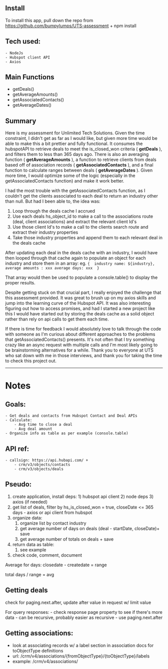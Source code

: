 ## Install 
To install this app, pull down the repo from https://github.com/bumpylumps/UTS-assessment + npm install


## Tech used:
    - NodeJs
    - Hubspot client API
	- Axios


## Main Functions
- getDeals()
- getAverageAmounts()
- getAssociatedContacts()
- getAverageDates()


## Summary 

Here is my assessment for Unlimited Tech Solutions. Given the time constraint, I didn't get as far as I would like, but given more time would be able to make this a bit prettier and fully functional. It consumes the hubspotAPI to retrieve deals to meet the is_closed_won criteria ( **getDeals** ), and filters them to less than 365 days ago. There is also an averaging function ( **getAverageAmounts** ), a function to retrieve clients from deals based off of association records ( **getAssociatedContacts** ), and a final function to calculate ranges between deals ( **getAverageDates** ). Given more time, I would optimize some of the logic (especially in the getAssociatedContacts function) and make it work better. 

I had the most trouble with the getAssociatedContacts function, as I couldn't get the clients associated to each deal to return an industry other than null. But had I been able to, the idea was: 
 1) Loop through the deals cache I accrued
 2) Use each deals hs_object_id to make a call to the associations route (deal, client associations) and extract the relevant client Id's
 3) Use those client Id's to make a call to the clients search route and extract their industry properties
 4) Take those industry properties and append them to each relevant deal in the deals cache

After updating each deal in the deals cache with an industry, I would have then looped through that cache again to populate an object for each industry and store them in an array: 
eg. ```{ 
	industry name: ${industry},
	average amounts : xxx
	average days: xxx 
 }```

 That array would then be used to populate a console.table() to display the proper results.

 Despite getting stuck on that crucial part, I really enjoyed the challenge that this assessment provided. It was great to brush up on my axios skills and jump into the learning curve of the Hubspot API. It was also interesting figuring out how to access promises, and had I started a new project like this I would have started out by storing the deals cache as a solid object rather than rely on api calls to get them each time. 

 If there is time for feedback I would absolutely love to talk through the code with someone as I'm curious about different approaches to the problems that getAssociatedContacts() presents. It's not often that I try something crazy like an async request with multiple calls and I'm most likely going to be brainstorming alternatives for a while. Thank you to everyone at UTS who sat down with me in those interviews, and thank you for taking the time to check this project out.

---


# Notes 
## Goals: 
	- Get deals and contacts from Hubspot Contact and Deal APIs
	- Calculate: 
		- Avg time to close a deal 
		- Avg deal amount
	- Organize info as table as per example (console.table)


## API ref:
	- callsign: https://api.hubapi.com/ + 
		- crm/v3/objects/contacts 
		- crm/v3/objects/deals

## Pseudo:
1)  create application, install deps:
		1) hubspot api client
		2) node deps
		3) axios (if needed)
2)   get list of deals, filter by hs_is_closed_won = true, closeDate <= 365 days - axios or api client from hubspot
3) organize data: 
	1) organize list by contact industry
	2) get average number of days on deals (deal - startDate, closeDate)+ save
	3) get average number of totals on deals + save
4) return data as table: 
	1) see example
5) check code, comment, document 


Average for days: 
closedate - createdate = range

total days / range = avg 



## Getting deals

check for paging.next.after, update after value in request w/ limit value

For query responses:
	- check response page property to see if there's more data
	- can be recursive, probably easier as recursive
	- use paging.next.after 

## Getting associations: 

- look at associating records w/ a label section in association docs for toObjectType definitions
- url: /crm/v4/associations/{fromObjectType}/{toObjectType}/labels
- example: /crm/v4/associations/